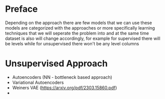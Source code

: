 # Preface
Depending on the approach there are few models that we can use these models are categorized with the approaches or more specifically learning techniques that we will seperate the problem into and at the same time dataset is also will change accordingly, for example for supervised there will be levels while for unsupervised there won't be any level columns

# Unsupervised Approach
- Autoencoders (NN - bottleneck based approach)
- Variational Autoencoders
- Weiners VAE (https://arxiv.org/pdf/2303.15860.pdf)
- 